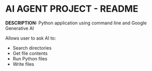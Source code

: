 # AI AGENT PROJECT - README

**DESCRIPTION:** Python application using command line and Google Generative AI

Allows user to ask AI to:
- Search directories
- Get file contents
- Run Python files
- Write files
